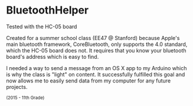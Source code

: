 # BluetoothHelper
Tested with the HC-05 board

Created for a summer school class (EE47 @ Stanford) because Apple's main bluetooth framework, CoreBluetooth, only supports the 4.0 standard, which the HC-05 board does not. It requires that you know your bluetooth board's address which is easy to find. 

I needed a way to send a message from an OS X app to my Arduino which is why the class is "light" on content. It successfully fulfilled this goal and now allows me to easily send data from my computer for any future projects.

<sup>(2015 - 11th Grade)<sup>

